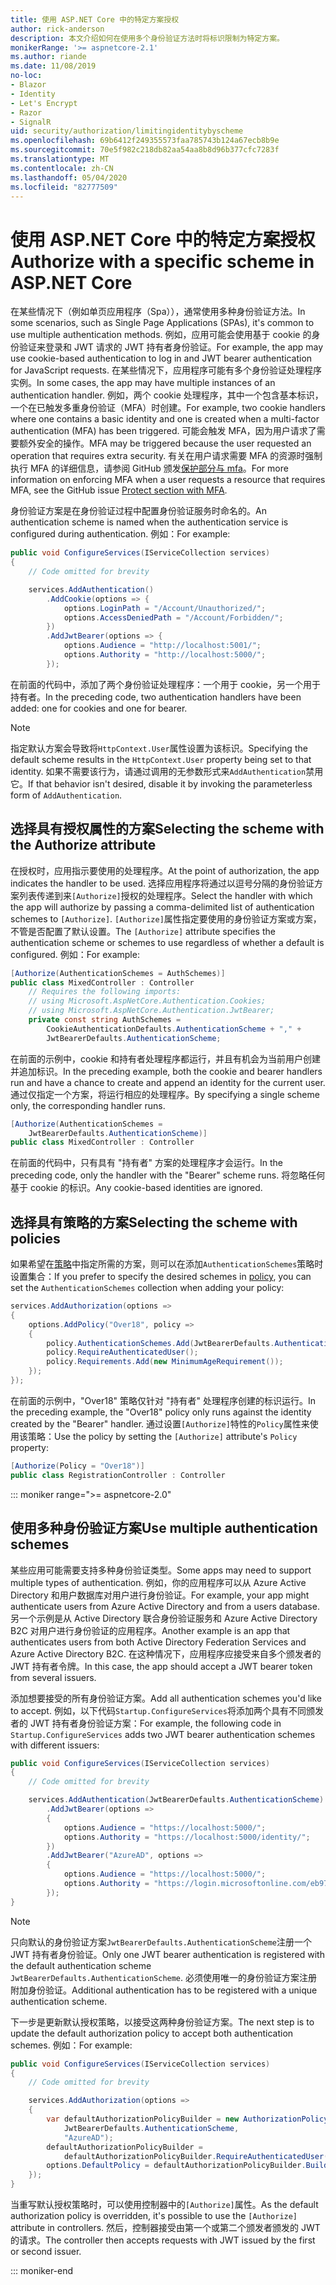 ```yaml
---
title: 使用 ASP.NET Core 中的特定方案授权
author: rick-anderson
description: 本文介绍如何在使用多个身份验证方法时将标识限制为特定方案。
monikerRange: '>= aspnetcore-2.1'
ms.author: riande
ms.date: 11/08/2019
no-loc:
- Blazor
- Identity
- Let's Encrypt
- Razor
- SignalR
uid: security/authorization/limitingidentitybyscheme
ms.openlocfilehash: 69b6412f249355573faa785743b124a67ecb8b9e
ms.sourcegitcommit: 70e5f982c218db82aa54aa8b8d96b377cfc7283f
ms.translationtype: MT
ms.contentlocale: zh-CN
ms.lasthandoff: 05/04/2020
ms.locfileid: "82777509"
---
```

# <a name="authorize-with-a-specific-scheme-in-aspnet-core"></a><span data-ttu-id="d139b-103">使用 ASP.NET Core 中的特定方案授权</span><span class="sxs-lookup"><span data-stu-id="d139b-103">Authorize with a specific scheme in ASP.NET Core</span></span>

<span data-ttu-id="d139b-104">在某些情况下（例如单页应用程序（Spa）），通常使用多种身份验证方法。</span><span class="sxs-lookup"><span data-stu-id="d139b-104">In some scenarios, such as Single Page Applications (SPAs), it's common to use multiple authentication methods.</span></span> <span data-ttu-id="d139b-105">例如，应用可能会使用基于 cookie 的身份验证来登录和 JWT 请求的 JWT 持有者身份验证。</span><span class="sxs-lookup"><span data-stu-id="d139b-105">For example, the app may use cookie-based authentication to log in and JWT bearer authentication for JavaScript requests.</span></span> <span data-ttu-id="d139b-106">在某些情况下，应用程序可能有多个身份验证处理程序实例。</span><span class="sxs-lookup"><span data-stu-id="d139b-106">In some cases, the app may have multiple instances of an authentication handler.</span></span> <span data-ttu-id="d139b-107">例如，两个 cookie 处理程序，其中一个包含基本标识，一个在已触发多重身份验证（MFA）时创建。</span><span class="sxs-lookup"><span data-stu-id="d139b-107">For example, two cookie handlers where one contains a basic identity and one is created when a multi-factor authentication (MFA) has been triggered.</span></span> <span data-ttu-id="d139b-108">可能会触发 MFA，因为用户请求了需要额外安全的操作。</span><span class="sxs-lookup"><span data-stu-id="d139b-108">MFA may be triggered because the user requested an operation that requires extra security.</span></span> <span data-ttu-id="d139b-109">有关在用户请求需要 MFA 的资源时强制执行 MFA 的详细信息，请参阅 GitHub 颁发[保护部分与 mfa](https://github.com/dotnet/AspNetCore.Docs/issues/15791#issuecomment-580464195)。</span><span class="sxs-lookup"><span data-stu-id="d139b-109">For more information on enforcing MFA when a user requests a resource that requires MFA, see the GitHub issue [Protect section with MFA](https://github.com/dotnet/AspNetCore.Docs/issues/15791#issuecomment-580464195).</span></span>

<span data-ttu-id="d139b-110">身份验证方案是在身份验证过程中配置身份验证服务时命名的。</span><span class="sxs-lookup"><span data-stu-id="d139b-110">An authentication scheme is named when the authentication service is configured during authentication.</span></span> <span data-ttu-id="d139b-111">例如：</span><span class="sxs-lookup"><span data-stu-id="d139b-111">For example:</span></span>

```csharp
public void ConfigureServices(IServiceCollection services)
{
    // Code omitted for brevity

    services.AddAuthentication()
        .AddCookie(options => {
            options.LoginPath = "/Account/Unauthorized/";
            options.AccessDeniedPath = "/Account/Forbidden/";
        })
        .AddJwtBearer(options => {
            options.Audience = "http://localhost:5001/";
            options.Authority = "http://localhost:5000/";
        });
```

<span data-ttu-id="d139b-112">在前面的代码中，添加了两个身份验证处理程序：一个用于 cookie，另一个用于持有者。</span><span class="sxs-lookup"><span data-stu-id="d139b-112">In the preceding code, two authentication handlers have been added: one for cookies and one for bearer.</span></span>

>[!NOTE]
><span data-ttu-id="d139b-113">指定默认方案会导致将`HttpContext.User`属性设置为该标识。</span><span class="sxs-lookup"><span data-stu-id="d139b-113">Specifying the default scheme results in the `HttpContext.User` property being set to that identity.</span></span> <span data-ttu-id="d139b-114">如果不需要该行为，请通过调用的无参数形式来`AddAuthentication`禁用它。</span><span class="sxs-lookup"><span data-stu-id="d139b-114">If that behavior isn't desired, disable it by invoking the parameterless form of `AddAuthentication`.</span></span>

## <a name="selecting-the-scheme-with-the-authorize-attribute"></a><span data-ttu-id="d139b-115">选择具有授权属性的方案</span><span class="sxs-lookup"><span data-stu-id="d139b-115">Selecting the scheme with the Authorize attribute</span></span>

<span data-ttu-id="d139b-116">在授权时，应用指示要使用的处理程序。</span><span class="sxs-lookup"><span data-stu-id="d139b-116">At the point of authorization, the app indicates the handler to be used.</span></span> <span data-ttu-id="d139b-117">选择应用程序将通过以逗号分隔的身份验证方案列表传递到来`[Authorize]`授权的处理程序。</span><span class="sxs-lookup"><span data-stu-id="d139b-117">Select the handler with which the app will authorize by passing a comma-delimited list of authentication schemes to `[Authorize]`.</span></span> <span data-ttu-id="d139b-118">`[Authorize]`属性指定要使用的身份验证方案或方案，不管是否配置了默认设置。</span><span class="sxs-lookup"><span data-stu-id="d139b-118">The `[Authorize]` attribute specifies the authentication scheme or schemes to use regardless of whether a default is configured.</span></span> <span data-ttu-id="d139b-119">例如：</span><span class="sxs-lookup"><span data-stu-id="d139b-119">For example:</span></span>

```csharp
[Authorize(AuthenticationSchemes = AuthSchemes)]
public class MixedController : Controller
    // Requires the following imports:
    // using Microsoft.AspNetCore.Authentication.Cookies;
    // using Microsoft.AspNetCore.Authentication.JwtBearer;
    private const string AuthSchemes =
        CookieAuthenticationDefaults.AuthenticationScheme + "," +
        JwtBearerDefaults.AuthenticationScheme;
```

<span data-ttu-id="d139b-120">在前面的示例中，cookie 和持有者处理程序都运行，并且有机会为当前用户创建并追加标识。</span><span class="sxs-lookup"><span data-stu-id="d139b-120">In the preceding example, both the cookie and bearer handlers run and have a chance to create and append an identity for the current user.</span></span> <span data-ttu-id="d139b-121">通过仅指定一个方案，将运行相应的处理程序。</span><span class="sxs-lookup"><span data-stu-id="d139b-121">By specifying a single scheme only, the corresponding handler runs.</span></span>

```csharp
[Authorize(AuthenticationSchemes = 
    JwtBearerDefaults.AuthenticationScheme)]
public class MixedController : Controller
```

<span data-ttu-id="d139b-122">在前面的代码中，只有具有 "持有者" 方案的处理程序才会运行。</span><span class="sxs-lookup"><span data-stu-id="d139b-122">In the preceding code, only the handler with the "Bearer" scheme runs.</span></span> <span data-ttu-id="d139b-123">将忽略任何基于 cookie 的标识。</span><span class="sxs-lookup"><span data-stu-id="d139b-123">Any cookie-based identities are ignored.</span></span>

## <a name="selecting-the-scheme-with-policies"></a><span data-ttu-id="d139b-124">选择具有策略的方案</span><span class="sxs-lookup"><span data-stu-id="d139b-124">Selecting the scheme with policies</span></span>

<span data-ttu-id="d139b-125">如果希望在[策略](xref:security/authorization/policies)中指定所需的方案，则可以在添加`AuthenticationSchemes`策略时设置集合：</span><span class="sxs-lookup"><span data-stu-id="d139b-125">If you prefer to specify the desired schemes in [policy](xref:security/authorization/policies), you can set the `AuthenticationSchemes` collection when adding your policy:</span></span>

```csharp
services.AddAuthorization(options =>
{
    options.AddPolicy("Over18", policy =>
    {
        policy.AuthenticationSchemes.Add(JwtBearerDefaults.AuthenticationScheme);
        policy.RequireAuthenticatedUser();
        policy.Requirements.Add(new MinimumAgeRequirement());
    });
});
```

<span data-ttu-id="d139b-126">在前面的示例中，"Over18" 策略仅针对 "持有者" 处理程序创建的标识运行。</span><span class="sxs-lookup"><span data-stu-id="d139b-126">In the preceding example, the "Over18" policy only runs against the identity created by the "Bearer" handler.</span></span> <span data-ttu-id="d139b-127">通过设置`[Authorize]`特性的`Policy`属性来使用该策略：</span><span class="sxs-lookup"><span data-stu-id="d139b-127">Use the policy by setting the `[Authorize]` attribute's `Policy` property:</span></span>

```csharp
[Authorize(Policy = "Over18")]
public class RegistrationController : Controller
```

::: moniker range=">= aspnetcore-2.0"

## <a name="use-multiple-authentication-schemes"></a><span data-ttu-id="d139b-128">使用多种身份验证方案</span><span class="sxs-lookup"><span data-stu-id="d139b-128">Use multiple authentication schemes</span></span>

<span data-ttu-id="d139b-129">某些应用可能需要支持多种身份验证类型。</span><span class="sxs-lookup"><span data-stu-id="d139b-129">Some apps may need to support multiple types of authentication.</span></span> <span data-ttu-id="d139b-130">例如，你的应用程序可以从 Azure Active Directory 和用户数据库对用户进行身份验证。</span><span class="sxs-lookup"><span data-stu-id="d139b-130">For example, your app might authenticate users from Azure Active Directory and from a users database.</span></span> <span data-ttu-id="d139b-131">另一个示例是从 Active Directory 联合身份验证服务和 Azure Active Directory B2C 对用户进行身份验证的应用程序。</span><span class="sxs-lookup"><span data-stu-id="d139b-131">Another example is an app that authenticates users from both Active Directory Federation Services and Azure Active Directory B2C.</span></span> <span data-ttu-id="d139b-132">在这种情况下，应用程序应接受来自多个颁发者的 JWT 持有者令牌。</span><span class="sxs-lookup"><span data-stu-id="d139b-132">In this case, the app should accept a JWT bearer token from several issuers.</span></span>

<span data-ttu-id="d139b-133">添加想要接受的所有身份验证方案。</span><span class="sxs-lookup"><span data-stu-id="d139b-133">Add all authentication schemes you'd like to accept.</span></span> <span data-ttu-id="d139b-134">例如，以下代码`Startup.ConfigureServices`将添加两个具有不同颁发者的 JWT 持有者身份验证方案：</span><span class="sxs-lookup"><span data-stu-id="d139b-134">For example, the following code in `Startup.ConfigureServices` adds two JWT bearer authentication schemes with different issuers:</span></span>

```csharp
public void ConfigureServices(IServiceCollection services)
{
    // Code omitted for brevity

    services.AddAuthentication(JwtBearerDefaults.AuthenticationScheme)
        .AddJwtBearer(options =>
        {
            options.Audience = "https://localhost:5000/";
            options.Authority = "https://localhost:5000/identity/";
        })
        .AddJwtBearer("AzureAD", options =>
        {
            options.Audience = "https://localhost:5000/";
            options.Authority = "https://login.microsoftonline.com/eb971100-6f99-4bdc-8611-1bc8edd7f436/";
        });
}
```

> [!NOTE]
> <span data-ttu-id="d139b-135">只向默认的身份验证方案`JwtBearerDefaults.AuthenticationScheme`注册一个 JWT 持有者身份验证。</span><span class="sxs-lookup"><span data-stu-id="d139b-135">Only one JWT bearer authentication is registered with the default authentication scheme `JwtBearerDefaults.AuthenticationScheme`.</span></span> <span data-ttu-id="d139b-136">必须使用唯一的身份验证方案注册附加身份验证。</span><span class="sxs-lookup"><span data-stu-id="d139b-136">Additional authentication has to be registered with a unique authentication scheme.</span></span>

<span data-ttu-id="d139b-137">下一步是更新默认授权策略，以接受这两种身份验证方案。</span><span class="sxs-lookup"><span data-stu-id="d139b-137">The next step is to update the default authorization policy to accept both authentication schemes.</span></span> <span data-ttu-id="d139b-138">例如：</span><span class="sxs-lookup"><span data-stu-id="d139b-138">For example:</span></span>

```csharp
public void ConfigureServices(IServiceCollection services)
{
    // Code omitted for brevity

    services.AddAuthorization(options =>
    {
        var defaultAuthorizationPolicyBuilder = new AuthorizationPolicyBuilder(
            JwtBearerDefaults.AuthenticationScheme,
            "AzureAD");
        defaultAuthorizationPolicyBuilder = 
            defaultAuthorizationPolicyBuilder.RequireAuthenticatedUser();
        options.DefaultPolicy = defaultAuthorizationPolicyBuilder.Build();
    });
}
```

<span data-ttu-id="d139b-139">当重写默认授权策略时，可以使用控制器中的`[Authorize]`属性。</span><span class="sxs-lookup"><span data-stu-id="d139b-139">As the default authorization policy is overridden, it's possible to use the `[Authorize]` attribute in controllers.</span></span> <span data-ttu-id="d139b-140">然后，控制器接受由第一个或第二个颁发者颁发的 JWT 的请求。</span><span class="sxs-lookup"><span data-stu-id="d139b-140">The controller then accepts requests with JWT issued by the first or second issuer.</span></span>

::: moniker-end
